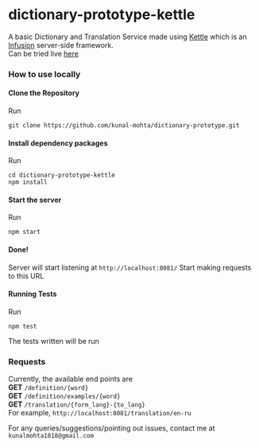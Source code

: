 # dictionary-prototype-kettle

A basic Dictionary and Translation Service made using [Kettle](https://github.com/fluid-project/kettle) which is an [Infusion](https://docs.fluidproject.org/infusion/development/index.html) server-side framework.\
Can be tried live [here](http://139.59.81.132/fluid)

### How to use locally
#### Clone the Repository
Run
```
git clone https://github.com/kunal-mohta/dictionary-prototype.git
```
#### Install dependency packages
Run
```
cd dictionary-prototype-kettle
npm install
```
#### Start the server
Run
```
npm start
```
#### Done!
Server will start listening at `http://localhost:8081/`
Start making requests to this URL

#### Running Tests
Run
```
npm test
```
The tests written will be run

### Requests
Currently, the available end points are\
**GET** `/definition/{word}`\
**GET** `/definition/examples/{word}`\
**GET** `/translation/{form_lang}-{to_lang}`\
For example, `http://localhost:8081/translation/en-ru`

For any queries/suggestions/pointing out issues, contact me at `kunalmohta1818@gmail.com`
